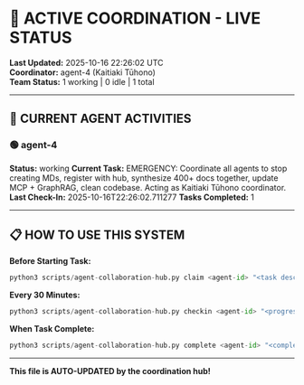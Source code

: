 # 🤝 ACTIVE COORDINATION - LIVE STATUS

**Last Updated:** 2025-10-16 22:26:02 UTC  
**Coordinator:** agent-4 (Kaitiaki Tūhono)  
**Team Status:** 1 working | 0 idle | 1 total

---

## 🔄 CURRENT AGENT ACTIVITIES

### 🟢 agent-4
**Status:** working
**Current Task:** EMERGENCY: Coordinate all agents to stop creating MDs, register with hub, synthesize 400+ docs together, update MCP + GraphRAG, clean codebase. Acting as Kaitiaki Tūhono coordinator.
**Last Check-In:** 2025-10-16T22:26:02.711277
**Tasks Completed:** 1


---

## 📋 HOW TO USE THIS SYSTEM

**Before Starting Task:**
```python
python3 scripts/agent-collaboration-hub.py claim <agent-id> "<task description>"
```

**Every 30 Minutes:**
```python
python3 scripts/agent-collaboration-hub.py checkin <agent-id> "<progress update>"
```

**When Task Complete:**
```python
python3 scripts/agent-collaboration-hub.py complete <agent-id> "<completion summary>"
```

---

**This file is AUTO-UPDATED by the coordination hub!**
